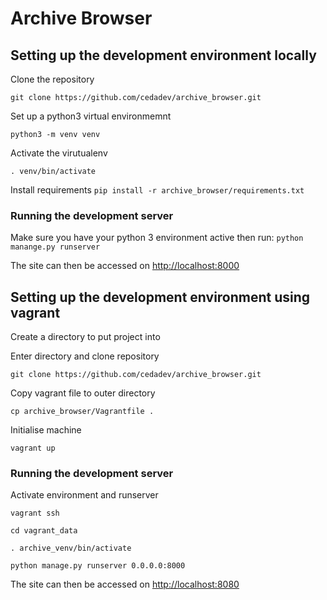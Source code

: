 # Archive Browser

## Setting up the development environment locally

Clone the repository

`git clone https://github.com/cedadev/archive_browser.git`

Set up a python3 virtual environmemnt

`python3 -m venv venv`

Activate the virutualenv

`. venv/bin/activate`

Install requirements
`pip install -r archive_browser/requirements.txt`

### Running the development server

Make sure you have your python 3 environment active then run:
`python manange.py runserver`

The site can then be accessed on [http://localhost:8000](http://localhost:8000)

## Setting up the development environment using vagrant

Create a directory to put project into

Enter directory and clone repository

`git clone https://github.com/cedadev/archive_browser.git`

Copy vagrant file to outer directory

`cp archive_browser/Vagrantfile .`

Initialise machine

`vagrant up`

### Running the development server

Activate environment and runserver

`vagrant ssh`

`cd vagrant_data`

`. archive_venv/bin/activate`

`python manage.py runserver 0.0.0.0:8000`

The site can then be accessed on [http://localhost:8080](http://localhost:8080)

